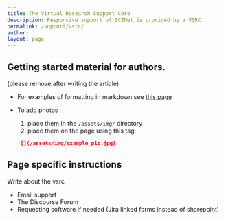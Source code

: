 ```yaml
---
title: The Virtual Research Support Core
description: Responsive support of SCINet is provided by a VSRC
permalink: /support/vsrc/
author:
layout: page
---
```


## Getting started material for authors.
(please remove after writing the article)

* For examples of formatting in markdown see [this page](/theme/)
* To add photos
  1. place them in the `/assets/img/` directory
  2. place them on the page using this tag:

  ```markdown
  ![](/assets/img/example_pic.jpg)
  ```

## Page specific instructions

Write about the vsrc

* Email support
* The Discourse Forum
* Requesting software if needed (Jira linked forms instead of sharepoint)
